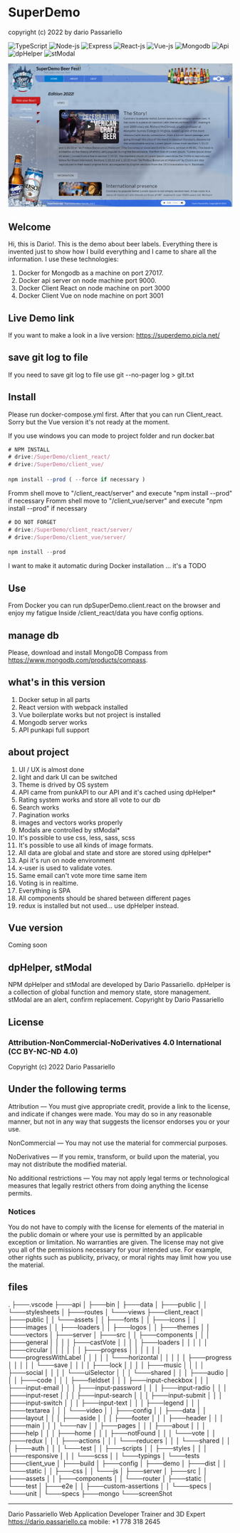 # SuperDemo

copyright (c) 2022 by dario Passariello

![TypeScript](https://img.shields.io/badge/TypeScript-006b98?logo=TypeScript&logoColor=white)
![Node-js](https://img.shields.io/badge/Node-js-006b98?logo=Node-js&logoColor=white)
![Express](https://img.shields.io/badge/Express-006b98?logo=Express&logoColor=white)
![React-js](https://img.shields.io/badge/React-js-006b98?logo=React-js&logoColor=white)
![Vue-js](https://img.shields.io/badge/Vue-js-006b98?logo=Vue-js&logoColor=white)
![Mongodb](https://img.shields.io/badge/Mongodb-006b98?logo=Mongodb&logoColor=white)
![Api](https://img.shields.io/badge/Api-006b98?logo=Api&logoColor=white)
![dpHelper](https://img.shields.io/badge/dpHelper-npm-green?logo=dpHelper&logoColor=white)
![stModal](https://img.shields.io/badge/stModal-npm-green?logo=stModal&logoColor=white)

![screenShot](/screenShot/000.png)

## Welcome

Hi, this is Dario!.
This is the demo about beer labels. Everything there is invented just to show how I build everything and I came to share all the information.
I use these technologies:

1) Docker for Mongodb as a machine on port 27017.
2) Docker api server on node machine port 9000.
3) Docker Client React on node machine on port 3000
4) Docker Client Vue on node machine on port 3001

## Live Demo link

If you want to make a look in a live version:
<https://superdemo.picla.net/>

## save git log to file

If you need to save git log to file use git --no-pager log > git.txt

## Install

Please run docker-compose.yml first. After that you can run Client_react. Sorry but the Vue version it's not ready at the moment.

If you use windows you can mode to project folder and run docker.bat

```js
# NPM INSTALL
# drive:/SuperDemo/client_react/
# drive:/SuperDemo/client_vue/

npm install --prod ( --force if necessary )
```

Fromm shell move to "/client_react/server" and execute "npm install --prod" if necessary
Fromm shell move to "/client_vue/server" and execute "npm install --prod" if necessary

```js
# DO NOT FORGET
# drive:/SuperDemo/client_react/server/
# drive:/SuperDemo/client_vue/server/

npm install --prod
```

I want to make it automatic during Docker installation ... it's a TODO

## Use

From Docker you can run dpSuperDemo.client.react on the browser and enjoy my fatigue
Inside /client_react/data you have config options.

## manage db

Please, download and install MongoDB Compass from <https://www.mongodb.com/products/compass>.

## what's in this version

1) Docker setup in all parts
2) React version with webpack installed
3) Vue boilerplate works but not project is installed
4) Mongodb server works
5) API punkapi full support

## about project

1) UI / UX is almost done
2) light and dark UI can be switched
3) Theme is drived by OS system
4) API came from punkAPI to our API and it's cached using dpHelper*
5) Rating system works and store all vote to our db
6) Search works
7) Pagination works
8) images and vectors works properly
9) Modals are controlled by stModal*
10) It's possible to use css, less, sass, scss
11) It's possible to use all kinds of image formats.
12) All data are global and state and store are stored using dpHelper*
13) Api it's run on node environment
14) x-user is used to validate votes.
15) Same email can't vote more time same item
16) Voting is in realtime.
17) Everything is SPA
18) All components should be shared between different pages
19) redux is installed but not used... use dpHelper instead.

## Vue version

Coming soon

## dpHelper, stModal

NPM dpHelper and stModal are developed by Dario Passariello.
dpHelper is a collection of global function and memory state, store management. stModal are an alert, confirm replacement.
Copyright by Dario Passariello

## License

### Attribution-NonCommercial-NoDerivatives 4.0 International (CC BY-NC-ND 4.0)

Copyright (c) 2022 Dario Passariello

## Under the following terms

Attribution — You must give appropriate credit, provide a link to the license,
and indicate if changes were made. You may do so in any reasonable manner,
but not in any way that suggests the licensor endorses you or your use.

NonCommercial — You may not use the material for commercial purposes.

NoDerivatives — If you remix, transform, or build upon the material,
you may not distribute the modified material.

No additional restrictions — You may not apply legal terms or technological measures
that legally restrict others from doing anything the license permits.

### Notices

You do not have to comply with the license for elements of the material in the public
domain or where your use is permitted by an applicable exception or limitation.
No warranties are given. The license may not give you all of the permissions necessary
for your intended use. For example, other rights such as publicity, privacy, or moral
rights may limit how you use the material.

## files

.
├───.vscode
├───api
│   ├───bin
│   ├───data
│   ├───public
│   │   └───stylesheets
│   ├───routes
│   └───views
├───client_react
│   ├───public
│   │   └───assets
│   │       ├───fonts
│   │       ├───icons
│   │       ├───images
│   │       ├───loaders
│   │       ├───logos
│   │       ├───themes
│   │       └───vectors
│   ├───server
│   ├───src
│   │   ├───components
│   │   │   ├───general
│   │   │   │   ├───castVote
│   │   │   │   ├───loaders
│   │   │   │   │   ├───circular
│   │   │   │   │   │   ├───progress
│   │   │   │   │   │   └───progressWithLabel
│   │   │   │   │   └───horizontal
│   │   │   │   │       ├───progress
│   │   │   │   │       └───save
│   │   │   │   ├───lock
│   │   │   │   ├───music
│   │   │   │   ├───social
│   │   │   │   └───uiSelector
│   │   │   └───shared
│   │   │       ├───audio
│   │   │       ├───code
│   │   │       ├───fieldset
│   │   │       ├───input-checkbox
│   │   │       ├───input-email
│   │   │       ├───input-password
│   │   │       ├───input-radio
│   │   │       ├───input-reset
│   │   │       ├───input-search
│   │   │       ├───input-submit
│   │   │       ├───input-switch
│   │   │       ├───input-text
│   │   │       ├───legend
│   │   │       ├───textarea
│   │   │       └───video
│   │   ├───config
│   │   ├───data
│   │   ├───layout
│   │   │   ├───aside
│   │   │   ├───footer
│   │   │   ├───header
│   │   │   ├───main
│   │   │   └───nav
│   │   ├───pages
│   │   │   ├───about
│   │   │   ├───help
│   │   │   ├───home
│   │   │   ├───notFound
│   │   │   └───vote
│   │   ├───redux
│   │   │   ├───actions
│   │   │   └───reducers
│   │   │       └───shared
│   │   │           ├───auth
│   │   │           └───test
│   │   ├───scripts
│   │   ├───styles
│   │   │   ├───responsive
│   │   │   └───scss
│   │   └───typings
│   └───tests
├───client_vue
│   ├───build
│   ├───config
│   ├───demo
│   ├───dist
│   │   └───static
│   │       ├───css
│   │       └───js
│   ├───server
│   ├───src
│   │   ├───assets
│   │   ├───components
│   │   └───router
│   ├───static
│   └───test
│       ├───e2e
│       │   ├───custom-assertions
│       │   └───specs
│       └───unit
│           └───specs
├───mongo
└───screenShot

---------------------------------------
Dario Passariello
Web Application Developer
Trainer and 3D Expert
<https://dario.passariello.ca>
mobile: +1 778 318 2645
